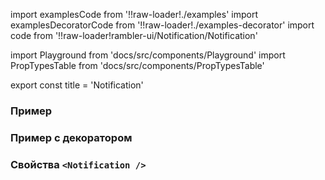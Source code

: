 import examplesCode from '!!raw-loader!./examples'
import examplesDecoratorCode from '!!raw-loader!./examples-decorator'
import code from '!!raw-loader!rambler-ui/Notification/Notification'

import Playground from 'docs/src/components/Playground'
import PropTypesTable from 'docs/src/components/PropTypesTable'

export const title = 'Notification'

### Пример 
<Playground code={examplesCode} />

### Пример с декоратором
<Playground code={examplesDecoratorCode} />

### Свойства `<Notification />`
<PropTypesTable code={code} />
